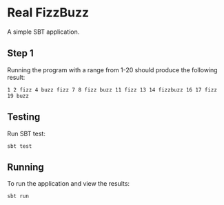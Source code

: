 # Real FizzBuzz

A simple SBT application.

## Step 1

Running the program with a range from 1-20 should produce the following result:

`1 2 fizz 4 buzz fizz 7 8 fizz buzz 11 fizz 13 14 fizzbuzz 16 17 fizz 19 buzz`

## Testing

Run SBT test:
 
```
sbt test
```

## Running

To run the application and view the results:
 
```
sbt run
```

